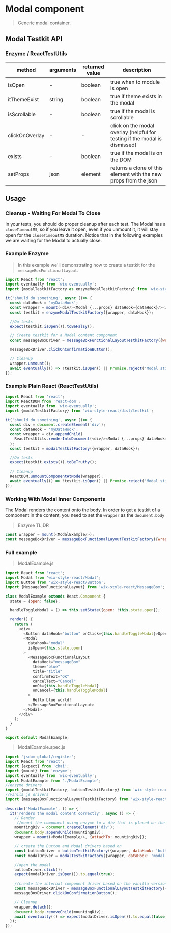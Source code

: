 # Modal component

> Generic modal container.

## Modal Testkit API

### Enzyme / ReactTestUtils

| method | arguments | returned value | description |
|--------|-----------|----------------|-------------|
| isOpen | - | boolean | true when to module is open |
| itThemeExist | string | boolean | true if theme <arg> exists in the modal |
| isScrollable | - | boolean | true if the modal is scrollable |
| clickOnOverlay | - | - | click on the modal overlay (helpful for testing if the modal is dismissed) |
| exists | - | boolean | true if the modal is on the DOM |
| setProps | json | element | returns a clone of this element with the new props from the json | 

## Usage

### Cleanup - Waiting For Modal To Close

In your tests, you should do proper cleanup after each test.
The Modal has a `closeTimeoutMS`, so if you leave it open, even if you unmount it, it will stay open for the `closeTimeoutMS` duration.
Notice that in the following examples we are waiting for the Modal to actually close.

### Example Enzyme

> In this example we'll demonstrating how to create a testkit for the `messageBoxFunctionalLayout`.

```javascript
import React from 'react';
import eventually from 'wix-eventually';
import {modalTestkitFactory as enzymeModalTestkitFactory} from 'wix-style-react/dist/testkit/enzyme';

it('should do something', async ()=> {
  const dataHook = 'myDataHook';
  const wrapper = mount(<div/><Modal {...props} dataHook={dataHook}/></div>);
  const testkit = enzymeModalTestkitFactory({wrapper, dataHook});

  //Do tests
  expect(testkit.isOpen()).toBeFalsy();

  // Create testkit for a Modal content component
  const messageBoxDriver = messageBoxFunctionalLayoutTestkitFactory({wrapper: document.body, dataHook: 'messageBox'});

  messageBoxDriver.clickOnConfirmationButton();

  // Cleanup
  wrapper.unmount();
  await eventually(() => !testkit.isOpen() || Promise.reject('Modal still open'));
});
```

### Example Plain React (ReactTestUtils)

```javascript
import React from 'react';
import ReactDOM from 'react-dom';
import eventually from 'wix-eventually';
import {modalTestkitFactory} from 'wix-style-react/dist/testkit';

it('should do something', async ()=> {
  const div = document.createElement('div');
  const dataHook = 'myDataHook';
  const wrapper = div.appendChild(
    ReactTestUtils.renderIntoDocument(<div/><Modal {...props} dataHook={dataHook}/></div>, {dataHook})
  );
  const testkit = modalTestkitFactory({wrapper, dataHook});

  //Do tests
  expect(testkit.exists()).toBeTruthy();

  // Cleanup
  ReactDOM.unmountComponentAtNode(wrapper);
  await eventually(() => !testkit.isOpen() || Promise.reject('Modal still open'));
});
```

### Working With Modal Inner Components

The Modal renders the content onto the body. In order to get a testkit of a component in the content,
you need to set the `wrapper` as the `document.body`

> Enzyme TL;DR

```js
const wrapper = mount(<ModalExample/>);
const messageBoxDriver = messageBoxFunctionalLayoutTestkitFactory({wrapper: document.body, dataHook: 'messageBox'});
```

### Full example

> ModalExample.js

```js
import React from 'react';
import Modal from 'wix-style-react/Modal';
import Button from 'wix-style-react/Button';
import {MessageBoxFunctionalLayout} from 'wix-style-react/MessageBox';

class ModalExample extends React.Component {
  state = {open: false};

  handleToggleModal = () => this.setState({open: !this.state.open});

  render() {
    return (
      <div>
        <Button dataHook="button" onClick={this.handleToggleModal}>Open Modal</Button>
        <Modal
          datahook="modal"
          isOpen={this.state.open}
        >
          <MessageBoxFunctionalLayout
            dataHook="messageBox"
            theme="blue"
            title="title"
            confirmText="OK"
            cancelText="Cancel"
            onOk={this.handleToggleModal}
            onCancel={this.handleToggleModal}
          >
            Hello blue world!
          </MessageBoxFunctionalLayout>
        </Modal>
      </div>
    );
  }
}

export default ModalExample;
```

> ModalExample.spec.js

```js
import 'jsdom-global/register';
import React from 'react';
import {expect} from 'chai';
import {mount} from 'enzyme';
import eventually from 'wix-eventually';
import ModalExample from './ModalExample';
//enzyme drivers
import {modalTestkitFactory, buttonTestkitFactory} from 'wix-style-react/dist/testkit/enzyme';
//vanila js drivers
import {messageBoxFunctionalLayoutTestkitFactory} from 'wix-style-react/dist/testkit';

describe('ModalExample', () => {
  it('renders the modal content correctly', async () => {
    // Render
     //mount the component using enzyme to a div that is placed on the body, as the modal will be portaled there
    mountingDiv = document.createElement('div');
    document.body.appendChild(mountingDiv);
    wrapper = mount(<ModalExample/>, {attachTo: mountingDiv});

    // create the Button and Modal drivers based on
    const buttonDriver = buttonTestkitFactory({wrapper, dataHook: 'button'});
    const modalDriver = modalTestkitFactory({wrapper, dataHook: 'modal'});

    //open the modal
    buttonDriver.click();
    expect(modalDriver.isOpen()).to.equal(true);

    //create the internal component driver based on the vanilla version, as you pass in an html node instead of an enzyme wrapper
    const messageBoxDriver = messageBoxFunctionalLayoutTestkitFactory({wrapper: document.body, dataHook: 'messageBox'});
    messageBoxDriver.clickOnConfirmationButton();

    // Cleanup
    wrapper.detach();
    document.body.removeChild(mountingDiv);
    await eventually(() => expect(modalDriver.isOpen()).to.equal(false)); // Modal has a closeTimeoutMS prop which is non-zeo by default
  });
});
```